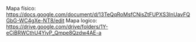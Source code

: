 Mapa físico: https://docs.google.com/document/d/13TeQqRoMsfCNisZtFUPXS3InUavFQGbG-WC4gXe-NT8/edit
Mapa logico: https://drive.google.com/drive/folders/1Y-eCiBRWCthU4YiyP_Qmpe8Qzdw4AE-a

